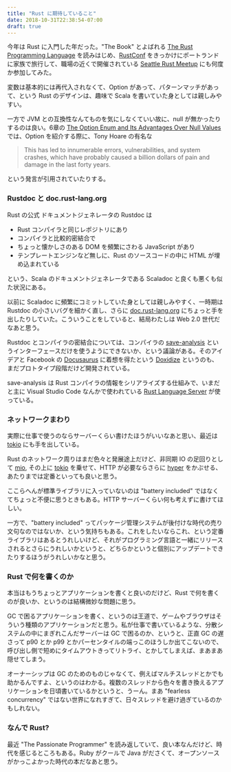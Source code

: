 ```yaml
---
title: "Rust に期待していること"
date: 2018-10-31T22:38:54-07:00
draft: true
---
```


今年は Rust に入門した年だった。"The Book" とよばれる [The Rust Programming Language](https://doc.rust-lang.org/book/) を読みはじめ、[RustConf](http://rustconf.com/) をきっかけにポートランドに家族で旅行して、職場の近くで開催されている [Seattle Rust Meetup](https://www.meetup.com/Seattle-Rust-Meetup/) にも何度か参加してみた。

変数は基本的には再代入されなくて、Option があって、パターンマッチがあって、という Rust のデザインは、趣味で Scala を書いていた身としては親しみやすい。

一方で JVM との互換性なんてものを気にしなくていい故に、null が無かったりするのは良い。6章の [The Option Enum and Its Advantages Over Null Values](https://doc.rust-lang.org/book/second-edition/ch06-01-defining-an-enum.html) では、Option を紹介する際に、Tony Hoare の有名な

> This has led to innumerable errors, vulnerabilities, and system crashes, which have probably caused a billion dollars of pain and damage in the last forty years.

という発言が引用されていたりする。

### Rustdoc と doc.rust-lang.org

Rust の公式 ドキュメントジェネレータの Rustdoc は

* Rust コンパイラと同じレポジトリにあり
* コンパイラと比較的密結合で
* ちょっと懐かしさのある DOM を頻繁にさわる JavaScript があり
* テンプレートエンジンなど無しに、Rust のソースコードの中に HTML が埋め込まれている

という、Scala のドキュメントジェネレータである Scaladoc と良くも悪くも似た状況にある。

以前に Scaladoc に頻繁にコミットしていた身としては親しみやすく、一時期は Rustdoc の小さいバグを細かく直し、さらに [doc.rust-lang.org](https://doc.rust-lang.org) にちょっと手を出したりしていた。こういうことをしていると、結局わたしは Web 2.0 世代だなあと思う。

Rustdoc とコンパイラの密結合については、コンパイラの [save-analysis](https://github.com/rust-lang/rust/tree/master/src/librustc_save_analysis) というインターフェースだけを使うようにできないか、という議論がある。そのアイデアと Facebook の [Docusaurus](https://docusaurus.io) に着想を得たという [Doxidize](https://github.com/steveklabnik/doxidize) というのも、まだプロトタイプ段階だけど開発されている。

save-analysis は Rust コンパイラの情報をシリアライズする仕組みで、いまだと主に Visual Studio Code なんかで使われている [Rust Language Server](https://github.com/rust-lang-nursery/rls) が使っている。

### ネットワークまわり

実際に仕事で使うのならサーバーくらい書けたほうがいいなあと思い、最近は [tokio](https://github.com/tokio-rs/tokio) にも手を出している。

Rust のネットワーク周りはまだ色々と発展途上だけど、非同期 IO の足回りとして [mio](https://github.com/carllerche/mio), その上に [tokio](https://github.com/tokio-rs/tokio) を乗せて、HTTP が必要ならさらに [hyper](https://github.com/hyperium/hyper) をかぶせる、あたりまでは定番といっても良いと思う。

ここらへんが標準ライブラリに入っていないのは "battery included" ではなくてちょっと不便に思うときもある。HTTP サーバーくらい何も考えずに書けてほしい。

一方で、"battery included" ってパッケージ管理システムが後付けな時代の売り文句なのではないか、という気持ちもある。これをしたいならこれ、という定番ライブラリはあるとうれしいけど、それがプログラミング言語と一緒にリリースされるとさらにうれしいかというと、どちらかというと個別にアップデートできたりするほうがうれしいかなと思う。

### Rust で何を書くのか

本当はもうちょっとアプリケーションを書くと良いのだけど、Rust で何を書くのが良いか、というのは結構微妙な問題に思う。

GC で困るアプリケーションを書く、というのは王道で、ゲームやブラウザはそういう種類のアプリケーションだと思う。私が仕事で書いているような、分散システムの中にまぎれこんだサーバーは GC で困るのか、というと、正直 GC の遅さって p90 とか p99 とかパーセンタイルの端っこのほうしか出てこないので、呼び出し側で短めにタイムアウトきってリトライ、とかしてしまえば、まあまあ隠せてしまう。

オーナーシップは GC のためのものじゃなくて、例えばマルチスレッドとかでも助かるんですよ、というのはわかる。複数のスレッドから色々を書き換えるアプリケーションを日頃書いているかというと、うーん。まあ "fearless concurrency" ではない世界になれすぎて、日々スレッドを避け過ぎているのかもしれない。

### なんで Rust?

最近 "The Passionate Programmer" を読み返していて、良い本なんだけど、時代を感じるところもある。Ruby がクールで Java がださくて、オープンソースがかっこよかった時代の本だなあと思う。


